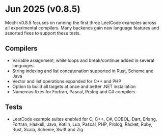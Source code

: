 # Jun 2025 (v0.8.5)

Mochi v0.8.5 focuses on running the first three LeetCode examples across all experimental compilers. Many backends gain new language features and assorted fixes to support these tests.

## Compilers

- Variable assignment, while loops and break/continue added in several languages
- String indexing and list concatenation supported in Rust, Scheme and Java
- Vector and list operations expanded for C++ and PHP
- Option to build all targets at once and better .NET installation
- Numerous fixes for Fortran, Pascal, Prolog and C# compilers

## Tests

- LeetCode example suites enabled for C, C++, C#, COBOL, Dart, Erlang, Fortran, Haskell, Java, Kotlin, Lua, Pascal, PHP, Prolog, Racket, Ruby, Rust, Scala, Scheme, Swift and Zig

